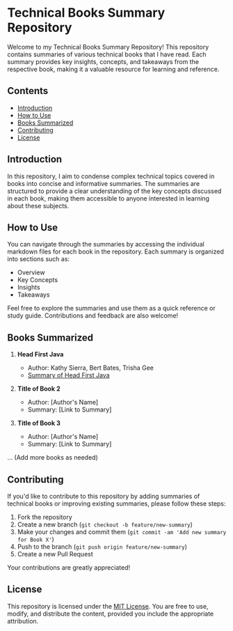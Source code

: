 # Technical Books Summary Repository

Welcome to my Technical Books Summary Repository! This repository contains summaries of various technical books that I have read. Each summary provides key insights, concepts, and takeaways from the respective book, making it a valuable resource for learning and reference.

## Contents

- [Introduction](#introduction)
- [How to Use](#how-to-use)
- [Books Summarized](#books-summarized)
- [Contributing](#contributing)
- [License](#license)

## Introduction

In this repository, I aim to condense complex technical topics covered in books into concise and informative summaries. The summaries are structured to provide a clear understanding of the key concepts discussed in each book, making them accessible to anyone interested in learning about these subjects.

## How to Use

You can navigate through the summaries by accessing the individual markdown files for each book in the repository. Each summary is organized into sections such as:
- Overview
- Key Concepts
- Insights
- Takeaways

Feel free to explore the summaries and use them as a quick reference or study guide. Contributions and feedback are also welcome!

## Books Summarized

1. **Head First Java**
   - Author: Kathy Sierra, Bert Bates, Trisha Gee
   - [Summary of Head First Java](Java/Head%20First%20Java/)

2. **Title of Book 2**
   - Author: [Author's Name]
   - Summary: [Link to Summary]

3. **Title of Book 3**
   - Author: [Author's Name]
   - Summary: [Link to Summary]

... (Add more books as needed)

## Contributing

If you'd like to contribute to this repository by adding summaries of technical books or improving existing summaries, please follow these steps:
1. Fork the repository
2. Create a new branch (`git checkout -b feature/new-summary`)
3. Make your changes and commit them (`git commit -am 'Add new summary for Book X'`)
4. Push to the branch (`git push origin feature/new-summary`)
5. Create a new Pull Request

Your contributions are greatly appreciated!

## License

This repository is licensed under the [MIT License](LICENSE). You are free to use, modify, and distribute the content, provided you include the appropriate attribution.
